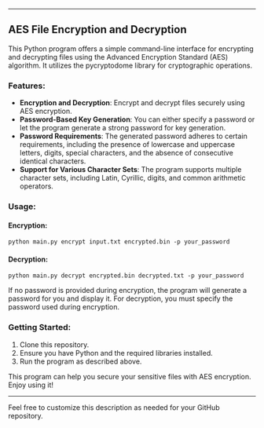 

---

## AES File Encryption and Decryption

This Python program offers a simple command-line interface for encrypting and decrypting files using the Advanced Encryption Standard (AES) algorithm. It utilizes the pycryptodome library for cryptographic operations.

### Features:

- **Encryption and Decryption**: Encrypt and decrypt files securely using AES encryption.
- **Password-Based Key Generation**: You can either specify a password or let the program generate a strong password for key generation.
- **Password Requirements**: The generated password adheres to certain requirements, including the presence of lowercase and uppercase letters, digits, special characters, and the absence of consecutive identical characters.
- **Support for Various Character Sets**: The program supports multiple character sets, including Latin, Cyrillic, digits, and common arithmetic operators.

### Usage:

#### Encryption:
```shell
python main.py encrypt input.txt encrypted.bin -p your_password
```

#### Decryption:
```shell
python main.py decrypt encrypted.bin decrypted.txt -p your_password
```

If no password is provided during encryption, the program will generate a password for you and display it. For decryption, you must specify the password used during encryption.

### Getting Started:

1. Clone this repository.
2. Ensure you have Python and the required libraries installed.
3. Run the program as described above.

This program can help you secure your sensitive files with AES encryption. Enjoy using it!

---

Feel free to customize this description as needed for your GitHub repository.